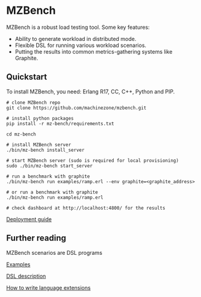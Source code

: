 # MZBench

MZBench is a robust load testing tool. Some key features:
* Ability to generate workload in distributed mode.
* Flexible DSL for running various workload scenarios.
* Putting the results into common metrics-gathering systems like Graphite.

## Quickstart

To install MZBench, you need: Erlang R17, CC, C++, Python and PIP.

    # clone MZBench repo
    git clone https://github.com/machinezone/mzbench.git

    # install python packages
    pip install -r mz-bench/requirements.txt

    cd mz-bench

    # install MZBench server
    ./bin/mz-bench install_server

    # start MZBench server (sudo is required for local provisioning)
    sudo ./bin/mz-bench start_server

    # run a benchmark with graphite
    ./bin/mz-bench run examples/ramp.erl --env graphite=<graphite_address>

    # or run a benchmark with graphite
    ./bin/mz-bench run examples/ramp.erl

    # check dashboard at http://localhost:4800/ for the results

[Deployment guide](doc/deployment_guide.md)

## Further reading

MZBench scenarios are DSL programs

[Examples](doc/examples.md)

[DSL description](doc/scenario_dsl.md)

[How to write language extensions](doc/worker_howto.md)
